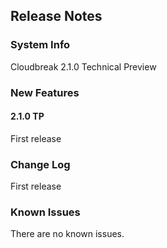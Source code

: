 ## Release Notes

### System Info

Cloudbreak 2.1.0 Technical Preview 

### New Features

#### 2.1.0 TP 

First release

### Change Log

First release

### Known Issues

There are no known issues. 

